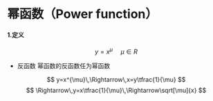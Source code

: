 # 幂函数（Power function）

####  1.定义
$$
y=x^{\mu}\,\,\,\,\,\,\,\,\mu\in R
$$

* 反函数
幂函数的反函数任为幂函数

$$
y=x^{\mu}\,\Rightarrow\,x=y\tfrac{1}{\mu}
$$
$$
\Rightarrow\,y=x\tfrac{1}{\mu}\,\Rightarrow\sqrt[\mu]{x}
$$

